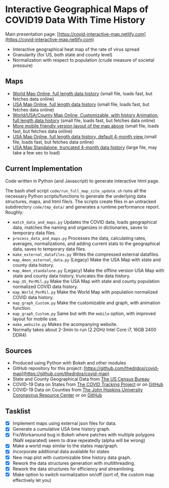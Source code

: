 # Interactive Geographical Maps of COVID19 Data With Time History

Main presentation page: [https://covid-interactive-map.netlify.com](https://covid-interactive-map.netlify.com)

* Interactive geographical heat map of the rate of virus spread
* Granularity (for US, both state and county level)
* Normalization with respect to population (crude measure of societal pressure)

## Maps
* [World Map Online, full length data history](plots/map_World_PerMil.html) (small file, loads fast, but fetches data online)
* [USA Map Online, full length data history](plots/map_US_PerMil.html) (small file, loads fast, but fetches data online)
* [World/USA/County Map Online, Customizable, with history Animation, full length data history](plots/map_graph_Custom.html) (small file, loads fast, but fetches data online)
* [More mobile friendly version layout of the map above](plots/map_graph_Custom_mobile.html) (small file, loads fast, but fetches data online)
* [USA Map Online, full length data history, default 4-month view ](plots/map_4mon_external_data.html) (small file, loads fast, but fetches data online)
* [USA Map Standalone, truncated 4-month data history](plots/map_4mon_standalone.html) (large file, may take a few sec to load)

## Current Implementation

Code written in Python (and Javascript) to generate interactive html page.

The bash shell script `code/run_full_map_site_update.sh` runs all the necessary Python scripts/functions to generate the underlying data structures, maps, and html file/s.  The scripts create files in an untracked subdirectory `code/tmp_data/`  and generates a runtime performance report. Roughly:

* `match_data_and_maps.py` Updates the COVID data, loads geographical data, matches the naming and organizes in dictionaries, saves to temporary data files.
* `process_data_and_maps.py` Processes the data, calculating rates, averages, normalizations, and adding current stats to the geographical data, saves to temporary data files.
* `make_external_datafiles.py` Writes the compressed external datafiles.
* `map_4mon_external_data.py` (Legacy) Make the USA Map with state and county data history.
* `map_4mon_standalone.py` (Legacy) Make the offline version USA Map with state and county data history, truncates the data history.
* `map_US_PerMil.py` Make the USA Map with state and county population normalized COVID data history.
* `map_World_PerMil.py` Make the World Map with population normalized COVID data history.
* `map_graph_Custom.py` Make the customizable and graph, with animation function.
* `map_graph_Custom.py` Same but with the `mobile` option, with improved layout for mobile use.
* `make_website.py` Makes the acompanying website.
* Normally takes about 2-3min to run (2.2GHz Intel Core i7, 16GB 2400 DDR4)

## Sources

* Produced using Python with Bokeh and other modules
* GitHub repository for this project: [https://github.com/thedrdos/covid-map](https://github.com/thedrdos/covid-map)
* State and County Geographical Data from [The US Census Bureau](http://www2.census.gov/geo/tiger/)
* COVID-19 Data on States from [The COVID Tracking Project](https://covidtracking.com) or on [GitHub](https://github.com/COVID19Tracking/covid-tracking-data)
* COVID-19 Data on Counties from [The John Hopkins University Coronavirus Resource Center](https://coronavirus.jhu.edu)
     or on [GitHub](https://github.com/CSSEGISandData/COVID-19.gi)

## Tasklist
- [x] Implement maps using external json files for data.
- [x] Generate a cumulative USA time history graph.
- [x] Fix/Workaround bug in Bokeh where patches with multiple polygons (NaN separated) seem to draw repeatedly (alpha will be wrong)
- [x] Make a world map similar to the states map/graph.
- [x] Incorporate additional data available for states
- [x] New map plot with customizable time history data graph.
- [x] Rework the data structures generation with multithreading.
- [x] Rework the data structures for efficiency and streamlining.  
- [x] Make option to switch normalization on/off (sort of, the custom map effectively let you)
